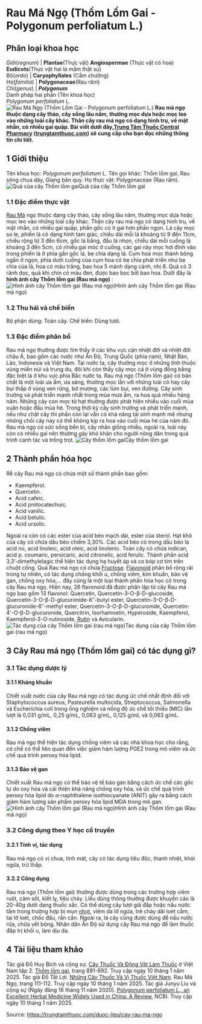 # Rau Má Ngọ (Thồm Lồm Gai - Polygonum perfoliatum L.)

Phân loại khoa học  
---  
Giới(_regnum_) |  **Plantae**(Thực vật) **Angiospermae** (Thực vật có hoa) **Eudicots**(Thực vật hai lá mầm thật sự)  
Bộ(_ordo_) | **Caryophyllales** (Cẩm chướng)  
Họ(_familia_) | **Polygonaceae**(Rau răm)  
Chi(_genus_) | **_Polygonum_**  
Danh pháp hai phần (Tên khoa học)  
_Polygonum perfoliatum_ L.  
![Rau Má Ngọ \(Thồm Lồm Gai - Polygonum perfoliatum L.\)](https://trungtamthuoc.com/images/others/thom-lom-gai-3-1882.jpg)
**Rau má ngọ thuộc dạng cây thảo, cây sống lâu năm, thường mọc dựa hoặc mọc leo vào những loài cây khác. Thân cây rau má ngọ có dạng hình trụ, về mặt nhẵn, có nhiều gai quặp. Bài viết dưới đây,[Trung Tâm Thuốc Central Pharmacy](https://trungtamthuoc.com/ "Trung Tâm Thuốc Central Pharmacy") ([trungtamthuoc.com](https://trungtamthuoc.com/ "trungtamthuoc.com")) sẽ cung cấp cho bạn đọc những thông tin chi tiết.**
##  1 Giới thiệu
Tên khoa học: _Polygonum perfoliatum_ L.
Tên gọi khác: Thồm lồm gai, Rau sông chua dây, Giang bản quy.
Họ thực vật: Polygonaceae (Rau răm).
![Quả của cây Thồm lồm gai](https://trungtamthuoc.com/images/item/thom-lom-gai-4.jpg)Quả của cây Thồm lồm gai
### 1.1 Đặc điểm thực vật
[Rau Má](https://trungtamthuoc.com/duoc-lieu/rau-ma-13 "Rau Má") ngọ thuộc dạng cây thảo, cây sống lâu năm, thường mọc dựa hoặc mọc leo vào những loài cây khác. Thân cây rau má ngọ có dạng hình trụ, về mặt nhẵn, có nhiều gai quặp, phần gốc có ít gai hơn phần ngọn.
Lá cây mọc so le, phiến lá có dạng hình tam giác, chiều dài mỗi lá khoảng từ 9 đến 11cm, chiều rộng từ 3 đến 6cm, gốc lá bằng, đầu lá nhọn, chiều dài mỗi cuống lá khoảng 3 đến 5cm, có nhiều gai móc ở cuống, các gai này mọc hơi đính vào trong phiến lá ở phía gần gốc lá, bẹ chìa dạng lá.
Cụm hoa mọc thành bông ngắn ở ngọn, phía dưới cuống của cụm hoa có bẹ chìa phát triển như bẹ chìa của lá, hoa có màu trắng, bao hoa 5 mảnh dạng cánh, nhị 8.
Quả có 3 rãnh dọc, quả khi chín có màu đen, được bao bọc bởi bao hoa.
Dưới đây là **hình ảnh cây Thồm lồm gai (Rau má ngọ)** :
![Hình ảnh cây Thồm lồm gai \(Rau má ngọ\)](https://trungtamthuoc.com/images/item/thom-lom-gai.jpg)Hình ảnh cây Thồm lồm gai (Rau má ngọ)
### 1.2 Thu hái và chế biến
Bộ phận dùng: Toàn cây.
Chế biến: Dùng tươi.
### 1.3 Đặc điểm phân bố
Rau má ngọ thường được tìm thấy ở các khu vực cận nhiệt đới và nhiệt đới châu Á, bao gồm các nước như Ấn Độ, Trung Quốc (phía nam), Nhật Bản, Lào, Indonesia và Việt Nam. Tại nước ta, cây thường mọc ở những tỉnh thuộc vùng miền núi và trung du, đôi khi còn thấy cây mọc cả ở vùng đồng bằng đặc biệt là ở khu vực phía Bắc nước ta.
Rau má ngọ (Thồm lồm gai) có bản chất là một loài ưa ẩm, ưa sáng, thường mọc lẫn với những loài cỏ hay cây bụi thấp ở vùng ven rừng, bờ mương, các lùm bụi, ven đường. Cây sinh trưởng và phát triển mạnh nhất trong mùa mưa ẩm, ra hoa quả nhiều hàng năm. Những cây con mọc từ hạt thường được phát hiện nhiều vào cuối mùa xuân hoặc đầu mùa hè. Trong thời kỳ cây sinh trưởng và phát triển mạnh, nếu như chặt cây thì phần còn lại vẫn có khả năng tái sinh mạnh mẽ nhưng những chồi cây này có thể không kịp ra hoa vào cuối mùa hè của năm đó.
Rau má ngọ có sức sống bền bỉ, cây nhân giống nhiều, ngoài ra, loài này còn có nhiều gai nên thường gây khó khăn cho người nông dân trong quá trình canh tác và trồng trọt.
![Cây thồm lồm gai](https://trungtamthuoc.com/images/item/thom-lom-gai-0.jpg)Cây thồm lồm gai
##  2 Thành phần hóa học
Rễ cây Rau má ngọ có chứa một số thành phần bao gồm:
  * Kaempferol.
  * Quercetin.
  * Acid cafeic.
  * Acid protocatechuic.
  * Acid vanilic.
  * Acid betulic.
  * Acid ursolic.


Ngoài ra còn có các ester của acid béo mạch dài, ester của sterol.
Hạt khô của cây có chứa dầu béo chiếm 3,30%. Các acid béo có trong dầu béo là acid no, acid linoleic, acid oleic, acid linolenic.
Toàn cây có chứa indican, acid p. coumaric, persicaric, acid citronelic, acid ferulic.
Thành phần acid 3,3’-dimethylelagic thể hiện tác dụng hạ huyết áp và co bóp cơ tim trên chuột cống.
Quả Rau má ngọ có chứa [Fructose](https://trungtamthuoc.com/hoat-chat/fructose "Fructose").
[Flavonoid](https://trungtamthuoc.com/hoat-chat/flavonoid "Flavonoid") phân bố rộng rãi trong tự nhiên, có tác dụng chống khối u, chống viêm, kìm khuẩn, bảo vệ gan, chống oxy hóa,... đây cũng là một loại thành phần hóa học có trong cây Rau má ngọ. Hiện nay, 26 flavonoid đã được phân lập từ cây Rau má ngọ bao gồm 13 flavonol: Quercetin, Quercetin-3-O-β-D-glucoside, Quercetin-3-O-β-D-glucuronide-6″-butyl ester, Quercetin-3-O-β-D-glucuronide-6″-methyl ester, Quercetin-3-O-β-D-glucuronide, Quercetin-4'-O-β-D-glucuronide, Quercitrin, Isorhamnetin, Hyperoside, Kaempferol, Kaempferol-3-O-rutinoside, [Rutin](https://trungtamthuoc.com/hoat-chat/rutin "Rutin") và Avicularin.
![Tác dụng của cây Thồm lồm gai \(rau má ngọ\)](https://trungtamthuoc.com/images/item/thom-lom-gai-1.jpg)Tác dụng của cây Thồm lồm gai (rau má ngọ)
##  3 Cây Rau má ngọ (Thồm lồm gai) có tác dụng gì?
### 3.1 Tác dụng dược lý
#### 3.1.1 Kháng khuẩn
Chiết xuất nước của cây Rau má ngọ có tác dụng ức chế nhất định đối với Staphylococcus aureus, Pasteurella multocida, Streptococcus, Salmonella và Escherichia coli trong ống nghiệm và nồng độ ức chế tối thiểu (MIC) lần lượt là 0,031 g/mL, 0,25 g/mL, 0,063 g/mL, 0,125 g/mL và 0,063 g/mL.
#### 3.1.2 Chống viêm
Rau má ngọ thể hiện tác dụng chống viêm và các nhà khoa học cho rằng, cơ chế có thể liên quan đến việc giảm hàm lượng PGE2 trong mô viêm và ức chế quá trình peroxy hóa lipid.
#### 3.1.3 Bảo vệ gan
Chiết xuất Rau má ngọ có thể bảo vệ tế bào gan bằng cách ức chế các gốc tự do oxy hóa và cải thiện khả năng chống oxy hóa, và ức chế quá trình peroxy hóa lipid do α-naphthalene isothiocyanate (ANIT) gây ra bằng cách giảm hàm lượng sản phẩm peroxy hóa lipid MDA trong mô gan.
![Hình ảnh cây Thồm lồm gai \(Rau má ngọ\)](https://trungtamthuoc.com/images/item/thom-lom-gai-2.jpg)Hình ảnh cây Thồm lồm gai (Rau má ngọ)
### 3.2 Công dụng theo Y học cổ truyền
#### 3.2.1 Tính vị, tác dụng
Rau má ngọ có vị chua, tính mát, cây có tác dụng tiêu độc, thanh nhiệt, khỏi ngứa, trừ thấp.
#### 3.2.2 Công dụng
Rau má ngọ (Thồm lồm gai) thường được dùng trong các trường hợp viêm ruột, cảm sốt, kiết lỵ, tiêu chảy.
Liều dùng thông thường được khuyến cáo là 20-40g dưới dạng thuốc sắc.
Có thể dùng cây tươi giã đắp hoặc nấu nước tắm trong trường hợp bị mụn [nhọt](https://trungtamthuoc.com/bai-viet/nhot "nhọt"), viêm da lở ngứa, trẻ chảy dãi loét cằm, tai lở loét, chốc đầu, rắn cắn.
Ngoài ra, lá cây cũng được dùng để nấu nước rửa, chữa vết bỏng.
Nhân dân Ấn Độ sử dụng cây Rau má ngọ để làm thuốc đắp trị khối u, làm dịu da.
##  4 Tài liệu tham khảo
Tác giả Đỗ Huy Bích và cộng sự. [Cây Thuốc Và Động Vật Làm Thuốc](https://trungtamthuoc.com/bai-viet/doc-online-va-tai-mien-phi-pdf-sach-cay-thuoc-va-dong-vat-lam-thuoc-o-viet-nam "Cây Thuốc Và Động Vật Làm Thuốc") ở Việt Nam tập 2. [Thồm lồm gai](https://trungtamthuoc.com/upload/pdf/cay-thuoc-va-dong-vat-lam-thuoc-tap-2-trungtamthuoc.com.pdf), trang 891-892. Truy cập ngày 10 tháng 1 năm 2025.
Tác giả Đỗ Tất Lợi. [Những Cây Thuốc Và Vị Thuốc Việt Nam](https://trungtamthuoc.com/duoc-lieu "Những Cây Thuốc Và Vị Thuốc Việt Nam"). Rau Má Ngọ, trang 111-112. Truy cập ngày 10 tháng 1 năm 2025.
Tác giả Junyu Liu và cộng sự (Ngày đăng 16 tháng 11 năm 2020). [Polygonum perfoliatum L., an Excellent Herbal Medicine Widely Used in China: A Review](https://pmc-ncbi-nlm-nih-gov.translate.goog/articles/PMC7701256/?_x_tr_sl=en&_x_tr_tl=vi&_x_tr_hl=vi&_x_tr_pto=tc), NCBI. Truy cập ngày 10 tháng 1 năm 2025.


Source: https://trungtamthuoc.com/duoc-lieu/cay-rau-ma-ngo
